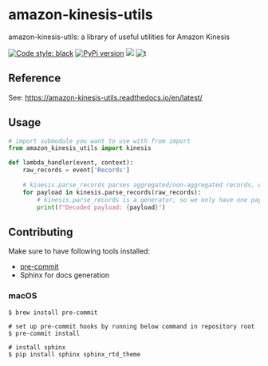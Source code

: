 # amazon-kinesis-utils
amazon-kinesis-utils: a library of useful utilities for Amazon Kinesis

[![Code style: black](https://img.shields.io/badge/code%20style-black-000000.svg)](https://github.com/psf/black)
[![PyPi version](https://img.shields.io/pypi/v/amazon-kinesis-utils.svg)](https://pypi.python.org/pypi/amazon-kinesis-utils/) 
![](https://img.shields.io/badge/python-3.6+-blue.svg) 
![t](https://img.shields.io/badge/status-beta-orange.svg) 

## Reference
See: https://amazon-kinesis-utils.readthedocs.io/en/latest/

## Usage
```python
# import submodule you want to use with from import
from amazon_kinesis_utils import kinesis

def lambda_handler(event, context):
    raw_records = event['Records']
    
    # kinesis.parse_records parses aggregated/non-aggregated records, with or without gzip compression
    for payload in kinesis.parse_records(raw_records):
        # kinesis.parse_records is a generator, so we only have one payload in memory on every iteration
        print(f"Decoded payload: {payload}")
```

## Contributing

Make sure to have following tools installed:
- [pre-commit](https://pre-commit.com/)
- Sphinx for docs generation

### macOS
```console
$ brew install pre-commit

# set up pre-commit hooks by running below command in repository root
$ pre-commit install

# install sphinx
$ pip install sphinx sphinx_rtd_theme
```
